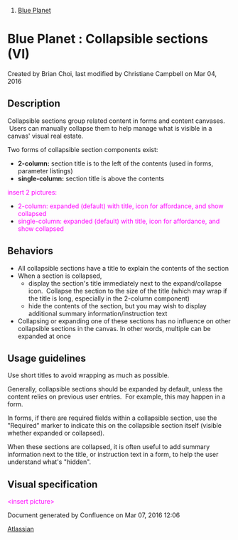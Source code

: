 1.  <span>[Blue Planet](index.html)</span>

<span id="title-text"> Blue Planet : Collapsible sections (VI) </span>
======================================================================

Created by <span class="author"> Brian Choi</span>, last modified by <span class="editor"> Christiane Campbell</span> on Mar 04, 2016

Description
-----------

Collapsible sections group related content in forms and content canvases.  Users can manually collapse them to help manage what is visible in a canvas' visual real estate.

Two forms of collapsible section components exist:

-   **2-column:** section title is to the left of the contents (used in forms, parameter listings)
-   **single-column:** section title is above the contents

<span style="color: rgb(255,0,255);">insert 2 pictures:</span>

-   <span style="color: rgb(255,0,255);">2-column: expanded (default) with title, icon for affordance, and show collapsed</span>
-   <span style="color: rgb(255,0,255);">single-column: expanded (default) with title, icon for affordance, and show collapsed</span>

Behaviors
---------

-   All collapsible sections have a title to explain the contents of the section
-   When a section is collapsed, 
    -   display the section's title immediately next to the expand/collapse icon.  Collapse the section to the size of the title (which may wrap if the title is long, especially in the 2-column component)
    -   hide the contents of the section, but you may wish to display additional summary information/instruction text
-   Collapsing or expanding one of these sections has no influence on other collapsible sections in the canvas. In other words, m<span>ultiple can be expanded at once</span>

Usage guidelines
----------------

Use short titles to avoid wrapping as much as possible.

Generally, collapsible sections should be expanded by default, unless the content relies on previous user entries.  For example, this may happen in a form.

In forms, if there are required fields within a collapsible section, use the "Required" marker to indicate this on the collapsible section itself (visible whether expanded or collapsed).

When these sections are collapsed, it is often useful to add summary information next to the title, or instruction text in a form, to help the user understand what's "hidden".

Visual specification
--------------------

<span style="color: rgb(255,0,255);">&lt;insert picture&gt;</span>

Document generated by Confluence on Mar 07, 2016 12:06

[Atlassian](http://www.atlassian.com/)


